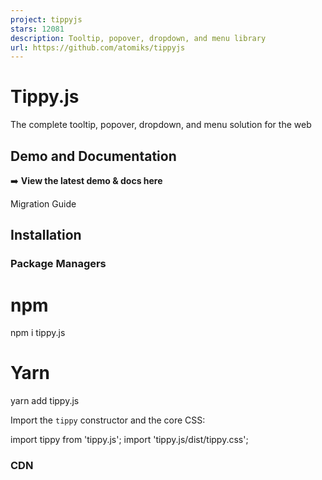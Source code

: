 ```yaml
---
project: tippyjs
stars: 12081
description: Tooltip, popover, dropdown, and menu library
url: https://github.com/atomiks/tippyjs
---
```


Tippy.js
========

The complete tooltip, popover, dropdown, and menu solution for the web

  
  

Demo and Documentation
----------------------

➡️ **View the latest demo & docs here**

Migration Guide

Installation
------------

### Package Managers

# npm
npm i tippy.js

# Yarn
yarn add tippy.js

Import the `tippy` constructor and the core CSS:

import tippy from 'tippy.js';
import 'tippy.js/dist/tippy.css';

### CDN

<script src\="https://unpkg.com/@popperjs/core@2"\></script\>
<script src\="https://unpkg.com/tippy.js@6"\></script\>

The core CSS comes bundled with the default unpkg import.

Usage
-----

For detailed usage information, visit the docs.

Component Wrappers
------------------

-   React: @tippyjs/react (official)
-   Ember: ember-tippy (unofficial)

License
-------

MIT
